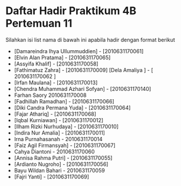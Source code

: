 # Daftar Hadir Praktikum 4B Pertemuan 11
Silahkan isi list nama di bawah ini apabila hadir dengan format berikut

- [Damareindra Ihya Ullummuddien] - [2010631170061]
- [Elvin Alan Pratama] - [2010631170065]
- [Assyifa Khalif] - [2010631170058]
- [Fathimatuz Zahra] - [2010631170009]
[Dela Amaliya ] - [ 2010631170062 ]
- [Irfan Maulana] - [2010631170013]
- [Chendra Muhammad Azhari Sofyan] - [2010631170140]
- Farhan Saory 2010631170008
- [Fadhillah Ramadhan] - [2010631170066]
- [Diki Candra Permana Yuda] - [2010631170064]
- [Fajar Athariq] - [2010631170068]
- [Iqbal Kurniawan] - [2010631170012]
- [Ilham Rizki Nurhudaya] - [2010631170010]
- [Indira Nur Amalia] - [2010631170011]
- Irna Purnahasanah - 2010631170014
- [Faiz Agil Firmansyah] - [2010631170067]
- Cahya Diantoni - 2010631170060
- [Annisa Rahma Putri] - [2010631170055]
- [Ardianto Nugroho] - [2010631170056]
- Bayu Wildan Bahari - 2010631170059
- [Fajri Yanti] - [2010631170069]
